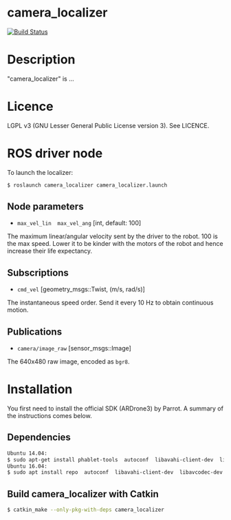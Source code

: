 # camera_localizer

[![Build Status](https://travis-ci.org/arnaud-ramey/camera_localizer.svg)](https://travis-ci.org/arnaud-ramey/camera_localizer)

Description
===========

"camera_localizer" is ...

Licence
=======

LGPL v3 (GNU Lesser General Public License version 3).
See LICENCE.

ROS driver node
===============

To launch the localizer:

```bash
$ roslaunch camera_localizer camera_localizer.launch
```

Node parameters
---------------

- `max_vel_lin  max_vel_ang`
[int, default: 100]

The maximum linear/angular velocity sent by the driver to the robot.
100 is the max speed.
Lower it to be kinder with the motors of the robot and
hence increase their life expectancy.

Subscriptions
-------------

- `cmd_vel`
[geometry_msgs::Twist, (m/s, rad/s)]

The instantaneous speed order.
Send it every 10 Hz to obtain continuous motion.

Publications
------------

- `camera/image_raw`
[sensor_msgs::Image]

The 640x480 raw image, encoded as `bgr8`.

Installation
============

You first need to install the official SDK (ARDrone3) by Parrot.
A summary of the instructions comes below.


Dependencies
------------

```bash
Ubuntu 14.04:
$ sudo apt-get install phablet-tools  autoconf  libavahi-client-dev  libavcodec-dev  libavformat-dev  libswscale-dev
Ubuntu 16.04:
$ sudo apt install repo  autoconf  libavahi-client-dev  libavcodec-dev  libavformat-dev  libswscale-dev
```

Build camera_localizer with Catkin
-------------------------

```bash
$ catkin_make --only-pkg-with-deps camera_localizer
```
